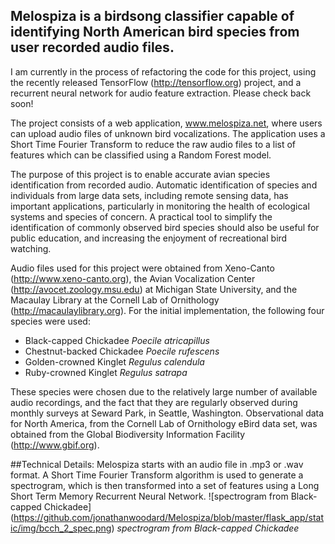 ## Melospiza is a birdsong classifier capable of identifying North American bird species from user recorded audio files.

I am currently in the process of refactoring the code for this project, using the
recently released TensorFlow (http://tensorflow.org) project, and a recurrent
neural network for audio feature extraction.  Please check back soon!

The project consists of a web application, www.melospiza.net, where users can
upload audio files of unknown bird vocalizations.  The application uses a Short
Time Fourier Transform to reduce the raw audio files to a list of features which
can be classified using a Random Forest model.

The purpose of this project is to enable accurate avian species identification from
recorded audio.  Automatic identification of species and individuals from large data
sets, including remote sensing data, has important applications, particularly in
monitoring the health of ecological systems and species of concern.  A practical
tool to simplify the identification of commonly observed bird species should also
be useful for public education, and increasing the enjoyment of recreational
bird watching.

Audio files used for this project were obtained from Xeno-Canto (http://www.xeno-canto.org),
the Avian Vocalization Center (http://avocet.zoology.msu.edu) at Michigan State University,
and the Macaulay Library at the Cornell Lab of Ornithology (http://macaulaylibrary.org).
For the initial implementation, the following four species were used:

+   Black-capped Chickadee      *Poecile atricapillus*
+   Chestnut-backed Chickadee   *Poecile rufescens*
+   Golden-crowned Kinglet      *Regulus calendula*
+   Ruby-crowned Kinglet        *Regulus satrapa*

These species were chosen due to the relatively large number of available audio recordings,
and the fact that they are regularly observed during monthly surveys at Seward Park, in
Seattle, Washington.
Observational data for North America, from the Cornell Lab of Ornithology eBird data set,
was obtained from the Global Biodiversity Information Facility (http://www.gbif.org).

##Technical Details:
Melospiza starts with an audio file in .mp3 or .wav format.  A Short Time Fourier
Transform algorithm is used to generate a spectrogram, which is then transformed
into a set of features using a Long Short Term Memory Recurrent Neural Network.
![spectrogram from Black-capped Chickadee] (https://github.com/jonathanwoodard/Melospiza/blob/master/flask_app/static/img/bcch_2_spec.png)
                *spectrogram from Black-capped Chickadee*
